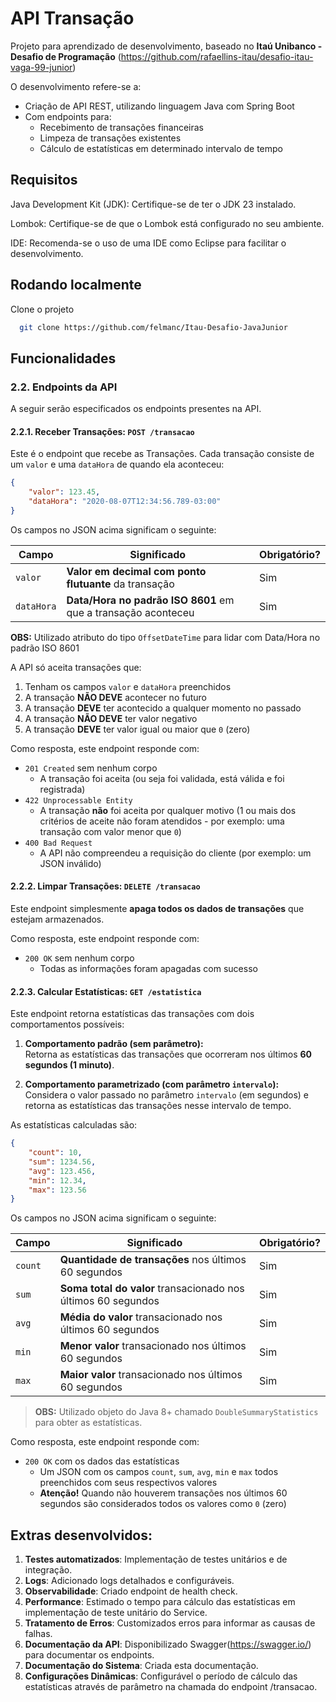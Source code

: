 
# API Transação

Projeto para aprendizado de desenvolvimento, baseado no **Itaú Unibanco - Desafio de Programação**
(https://github.com/rafaellins-itau/desafio-itau-vaga-99-junior)



O desenvolvimento refere-se a:

- Criação de API REST, utilizando linguagem Java com Spring Boot
- Com endpoints para:
  - Recebimento de transações financeiras
  - Limpeza de transações existentes
  - Cálculo de estatísticas em determinado intervalo de tempo


## Requisitos

Java Development Kit (JDK): Certifique-se de ter o JDK 23 instalado.

Lombok: Certifique-se de que o Lombok está configurado no seu ambiente.

IDE: Recomenda-se o uso de uma IDE como Eclipse para facilitar o desenvolvimento.

## Rodando localmente

Clone o projeto

```bash
  git clone https://github.com/felmanc/Itau-Desafio-JavaJunior
```


## Funcionalidades



### 2.2. Endpoints da API

A seguir serão especificados os endpoints presentes na API.

#### 2.2.1. Receber Transações: `POST /transacao`

Este é o endpoint que recebe as Transações. Cada transação consiste de um `valor` e uma `dataHora` de quando ela aconteceu:

```json
{
    "valor": 123.45,
    "dataHora": "2020-08-07T12:34:56.789-03:00"
}
```

Os campos no JSON acima significam o seguinte:

| Campo      | Significado                                                   | Obrigatório? |
|------------|---------------------------------------------------------------|--------------|
| `valor`    | **Valor em decimal com ponto flutuante** da transação         | Sim          |
| `dataHora` | **Data/Hora no padrão ISO 8601** em que a transação aconteceu | Sim          |

**OBS:** Utilizado atributo do tipo `OffsetDateTime` para lidar com Data/Hora no padrão ISO 8601

A API só aceita transações que:

1. Tenham os campos `valor` e `dataHora` preenchidos
2. A transação **NÃO DEVE** acontecer no futuro
3. A transação **DEVE** ter acontecido a qualquer momento no passado
4. A transação **NÃO DEVE** ter valor negativo
5. A transação **DEVE** ter valor igual ou maior que `0` (zero)

Como resposta, este endpoint responde com:

- `201 Created` sem nenhum corpo
  - A transação foi aceita (ou seja foi validada, está válida e foi registrada)
- `422 Unprocessable Entity`
  - A transação **não** foi aceita por qualquer motivo (1 ou mais dos critérios de aceite não foram atendidos - por exemplo: uma transação com valor menor que `0`)
- `400 Bad Request`
  - A API não compreendeu a requisição do cliente (por exemplo: um JSON inválido)

#### 2.2.2. Limpar Transações: `DELETE /transacao`

Este endpoint simplesmente **apaga todos os dados de transações** que estejam armazenados.

Como resposta, este endpoint responde com:

- `200 OK` sem nenhum corpo
  - Todas as informações foram apagadas com sucesso

#### 2.2.3. Calcular Estatísticas: `GET /estatistica`

Este endpoint retorna estatísticas das transações com dois comportamentos possíveis:

1. **Comportamento padrão (sem parâmetro):**  
   Retorna as estatísticas das transações que ocorreram nos últimos **60 segundos (1 minuto)**.
   
2. **Comportamento parametrizado (com parâmetro `intervalo`):**  
   Considera o valor passado no parâmetro `intervalo` (em segundos) e retorna as estatísticas das transações nesse intervalo de tempo.


As estatísticas calculadas são:

```json
{
    "count": 10,
    "sum": 1234.56,
    "avg": 123.456,
    "min": 12.34,
    "max": 123.56
}
```

Os campos no JSON acima significam o seguinte:

|  Campo  | Significado                                                   | Obrigatório? |
|---------|---------------------------------------------------------------|--------------|
| `count` | **Quantidade de transações** nos últimos 60 segundos          | Sim          |
| `sum`   | **Soma total do valor** transacionado nos últimos 60 segundos | Sim          |
| `avg`   | **Média do valor** transacionado nos últimos 60 segundos      | Sim          |
| `min`   | **Menor valor** transacionado nos últimos 60 segundos         | Sim          |
| `max`   | **Maior valor** transacionado nos últimos 60 segundos         | Sim          |

>**OBS:** Utilizado objeto do Java 8+ chamado `DoubleSummaryStatistics` para obter as estatísticas.

Como resposta, este endpoint responde com:

- `200 OK` com os dados das estatísticas
  - Um JSON com os campos `count`, `sum`, `avg`, `min` e `max` todos preenchidos com seus respectivos valores
  - **Atenção!** Quando não houverem transações nos últimos 60 segundos são considerados todos os valores como `0` (zero)

## Extras desenvolvidos:

1. **Testes automatizados**: Implementação de testes unitários e de integração.
2. **Logs**: Adicionado logs detalhados e configuráveis.
3. **Observabilidade**: Criado endpoint de health check.
5. **Performance**: Estimado o tempo para cálculo das estatísticas em implementação de teste unitário do Service.
6. **Tratamento de Erros**: Customizados erros para informar as causas de falhas.
7. **Documentação da API**: Disponibilizado Swagger(https://swagger.io/) para documentar os endpoints.
8. **Documentação do Sistema**: Criada esta documentação.
9. **Configurações Dinâmicas**: Configurável o período de cálculo das estatísticas através de parâmetro na chamada do endpoint /transacao.
